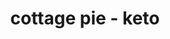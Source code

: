 ---
servings:
notes:
utritionFacts: |-
  Serving size: 210g
  * Calories: 420kcal
  * Carbohydrates: 8g
  * Protein: 18g
  * Fat: 36g
  * Saturated Fat: 14g
  * Polyunsaturated Fat: 2g
  * Monounsaturated Fat: 16g
  * Trans Fat: 1g
  * Cholesterol: 148mg
  * Sodium: 389mg
  * Potassium: 606mg
  * Fiber: 4g
  * Sugar: 3g
  * Vitamin A: 750IU
  * Vitamin C: 56.9mg
  * Calcium: 80mg
  * Iron: 3.1mg
directions: |-
  * Preheat your oven to 350f
  * Saute olive oil, garlic, oregano, onion, and celery and saute for 5 minutes, until the onion is starting to become translucent
  * Add the salt and ground beef, stirring continuously to break apart the meat while it browns
  * When the beef is browned add the tomato paste and stir well
  * Add the beef stock and red wine vinegar and simmer uncovered for 20 minutes until the liquid has reduced
  * Add the thyme and green beans and simmer for 5 minutes before removing from the heat
  * Spoon the beef mixture into your casserole dish and set aside
  * While hamburger is cooking, fill a large saucepan two-thirds full of water and bring to the boil
  * Add the cauliflower and cook for 7-10 minutes until tender
  * Carefully pour the water and cauliflower into a colander and drain well
  * Return the drained cauliflower to the saucepan, along with the butter, salt and pepper
  * Using your stick blender, blend the cauliflower into a smooth mash
  * Add the egg yolks and blend well
  * Gently spoon the mashed cauliflower onto the beef mixture into your casserole dish
  * Sprinkle with paprika and oregano
  * Bake the pie in the oven for 25-30 minutes, until the mash is golden brown
ingredients: |-
  * 3 tablespoons of olive oil
  * 2 cloves of garlic, crushed
  * 1 tablespoon of dried oregano
  * 1 small onion, diced
  * 3 sticks of celery, diced
  * 1 teaspoon of salt
  * 2 pounds of ground beef
  * 3 tablespoons of tomato paste
  * 1 cup of beef stock
  * ¼ cup of red wine vinegar
  * 2 tablespoons of fresh thyme leaves
  * 10 ounces of greens beans, cut into 1in lengths
  * 1.6 pounds (1 large head) of cauliflower, cut into evenly sized florets
  * 3 ounces of butter
  * ½ teaspoon of salt
  * ¼ teaspoon of pepper
  * 3 egg yolks
  * pinch of paprika
  * pinch of dried oregano
rating: 4
ease: intermediate
category: main course
href: 'https://www.myketokitchen.com/keto-recipes/low-carb-classic-beef-cottage-pie/'
totalTime:
cookTime:
prepTime:
title: cottage pie - keto
path: /cottage-pie-keto
---